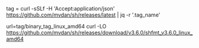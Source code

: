 tag = curl -sSLf -H 'Accept:application/json' https://github.com/mvdan/sh/releases/latest | jq -r '.tag_name'

url=tag/binary_tag_linux_amd64
curl -LO https://github.com/mvdan/sh/releases/download/v3.6.0/shfmt_v3.6.0_linux_amd64
